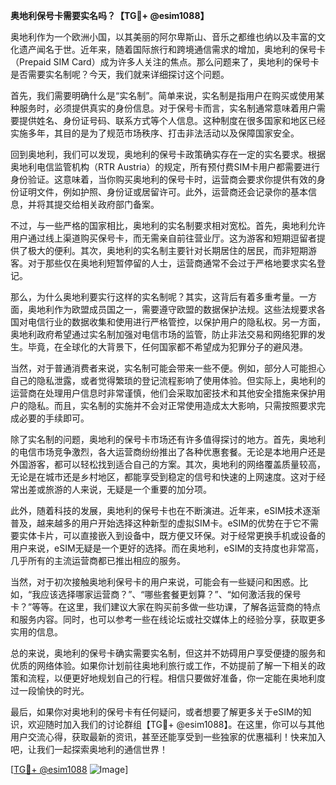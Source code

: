 **奥地利保号卡需要实名吗？【TG💪+ @esim1088】**

奥地利作为一个欧洲小国，以其美丽的阿尔卑斯山、音乐之都维也纳以及丰富的文化遗产闻名于世。近年来，随着国际旅行和跨境通信需求的增加，奥地利的保号卡（Prepaid SIM Card）成为许多人关注的焦点。那么问题来了，奥地利的保号卡是否需要实名制呢？今天，我们就来详细探讨这个问题。

首先，我们需要明确什么是“实名制”。简单来说，实名制是指用户在购买或使用某种服务时，必须提供真实的身份信息。对于保号卡而言，实名制通常意味着用户需要提供姓名、身份证号码、联系方式等个人信息。这种制度在很多国家和地区已经实施多年，其目的是为了规范市场秩序、打击非法活动以及保障国家安全。

回到奥地利，我们可以发现，奥地利的保号卡政策确实存在一定的实名要求。根据奥地利电信监管机构（RTR Austria）的规定，所有预付费SIM卡用户都需要进行身份验证。这意味着，当你购买奥地利的保号卡时，运营商会要求你提供有效的身份证明文件，例如护照、身份证或居留许可。此外，运营商还会记录你的基本信息，并将其提交给相关政府部门备案。

不过，与一些严格的国家相比，奥地利的实名制要求相对宽松。首先，奥地利允许用户通过线上渠道购买保号卡，而无需亲自前往营业厅。这为游客和短期逗留者提供了极大的便利。其次，奥地利的实名制主要针对长期居住的居民，而非短期游客。对于那些仅在奥地利短暂停留的人士，运营商通常不会过于严格地要求实名登记。

那么，为什么奥地利要实行这样的实名制呢？其实，这背后有着多重考量。一方面，奥地利作为欧盟成员国之一，需要遵守欧盟的数据保护法规。这些法规要求各国对电信行业的数据收集和使用进行严格管控，以保护用户的隐私权。另一方面，奥地利政府希望通过实名制加强对电信市场的监管，防止非法交易和网络犯罪的发生。毕竟，在全球化的大背景下，任何国家都不希望成为犯罪分子的避风港。

当然，对于普通消费者来说，实名制可能会带来一些不便。例如，部分人可能担心自己的隐私泄露，或者觉得繁琐的登记流程影响了使用体验。但实际上，奥地利的运营商在处理用户信息时非常谨慎，他们会采取加密技术和其他安全措施来保护用户的隐私。而且，实名制的实施并不会对正常使用造成太大影响，只需按照要求完成必要的手续即可。

除了实名制的问题，奥地利的保号卡市场还有许多值得探讨的地方。首先，奥地利的电信市场竞争激烈，各大运营商纷纷推出了各种优惠套餐。无论是本地用户还是外国游客，都可以轻松找到适合自己的方案。其次，奥地利的网络覆盖质量较高，无论是在城市还是乡村地区，都能享受到稳定的信号和快速的上网速度。这对于经常出差或旅游的人来说，无疑是一个重要的加分项。

此外，随着科技的发展，奥地利的保号卡也在不断演进。近年来，eSIM技术逐渐普及，越来越多的用户开始选择这种新型的虚拟SIM卡。eSIM的优势在于它不需要实体卡片，可以直接嵌入到设备中，既方便又环保。对于经常更换手机或设备的用户来说，eSIM无疑是一个更好的选择。而在奥地利，eSIM的支持度也非常高，几乎所有的主流运营商都已推出相应的服务。

当然，对于初次接触奥地利保号卡的用户来说，可能会有一些疑问和困惑。比如，“我应该选择哪家运营商？”、“哪些套餐更划算？”、“如何激活我的保号卡？”等等。在这里，我们建议大家在购买前多做一些功课，了解各运营商的特点和服务内容。同时，也可以参考一些在线论坛或社交媒体上的经验分享，获取更多实用的信息。

总的来说，奥地利的保号卡确实需要实名制，但这并不妨碍用户享受便捷的服务和优质的网络体验。如果你计划前往奥地利旅行或工作，不妨提前了解一下相关的政策和流程，以便更好地规划自己的行程。相信只要做好准备，你一定能在奥地利度过一段愉快的时光。

最后，如果你对奥地利的保号卡有任何疑问，或者想要了解更多关于eSIM的知识，欢迎随时加入我们的讨论群组【TG💪+ @esim1088】。在这里，你可以与其他用户交流心得，获取最新的资讯，甚至还能享受到一些独家的优惠福利！快来加入吧，让我们一起探索奥地利的通信世界！

[[TG💪+ @esim1088](https://t.me/s/esim1088) ![Image](https://i.postimg.cc/4NQfJmqS/Snipaste-2025-05-13-00-14-12.png)]